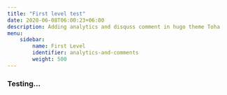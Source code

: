 ```yaml
---
title: "First level test"
date: 2020-06-08T06:00:23+06:00
description: Adding analytics and disquss comment in hugo theme Toha
menu:
    sidebar:
        name: First Level
        identifier: analytics-and-comments
        weight: 500
---
```


### Testing...
